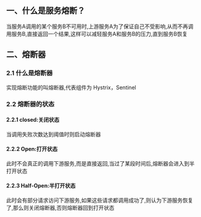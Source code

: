 ## 一、什么是服务熔断？

当服务A调用的某个服务B不可用时,上游服务A为了保证自己不受影响,从而不再调用服务B,直接返回一个结果,这样可以减轻服务A和服务B的压力,直到服务B恢复

## 二、熔断器

### 2.1 什么是熔断器

实现熔断功能的叫熔断器,代表组件为 Hystrix，Sentinel

### 2.2 熔断器的状态

#### 2.2.1 closed:关闭状态

当调用失败次数达到阈值时则启动熔断器

#### 2.2.2 Open:打开状态

此时不会真正的调用下游服务,而是直接返回,当过了某段时间后,熔断器会进入到半打开状态

#### 2.2.3 Half-Open:半打开状态

此时会有部分请求访问下游服务,如果这些请求都调用成功了,则认为下游服务恢复了,那么则关闭熔断器,否则熔断器回到打开状态














